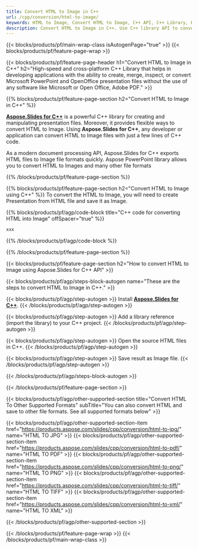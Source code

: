 ```yaml
---
title: Convert HTML to Image in C++
url: /cpp/conversion/html-to-image/
keywords: HTML to Image, Convert HTML to Image, C++ API, C++ Library, HTML, Image
description: Convert HTML to Image in C++. Use C++ library API to convert HTML files to Images
---
```


{{< blocks/products/pf/main-wrap-class isAutogenPage="true" >}}
{{< blocks/products/pf/feature-page-wrap >}}

{{< blocks/products/pf/feature-page-header h1="Convert HTML to Image in C++" h2="High-speed and cross-platform C++ Library that helps in developing applications with the ability to create, merge, inspect, or convert Microsoft PowerPoint and OpenOffice presentation files without the use of any software like Microsoft or Open Office, Adobe PDF." >}}

{{% blocks/products/pf/feature-page-section h2="Convert HTML to Image in C++" %}}

[**Aspose.Slides for C++**](https://products.aspose.com/slides/cpp/) is a powerful C++ library for creating and manipulating presentation files. Moreover, it provides flexible ways to convert HTML to Image. Using **Aspose.Slides for C++**, any developer or application can convert HTML to Image files with just a few lines of C++ code.

As a modern document processing API, Aspose.Slides for C++ exports HTML files to Image file formats quickly. Aspose PowerPoint library allows you to convert HTML to Images and many other file formats

{{% /blocks/products/pf/feature-page-section %}}

{{% blocks/products/pf/feature-page-section  h2="Convert HTML to Image using C++" %}}
To convert the HTML to Image, you will need to create Presentation from HTML file and save it as Image.

{{% blocks/products/pf/agp/code-block title="C++ code for converting HTML into Image" offSpacer="true" %}}

```cpp
xxx
```


{{% /blocks/products/pf/agp/code-block %}}

{{% /blocks/products/pf/feature-page-section %}}

{{< blocks/products/pf/feature-page-section  h2="How to convert HTML to Image using Aspose.Slides for C++ API" >}}

{{< blocks/products/pf/agp/steps-block-autogen name="These are the steps to convert HTML to Image in C++." >}}

{{< blocks/products/pf/agp/step-autogen >}}
Install [**Aspose.Slides for C++**](https://products.aspose.com/slides/cpp/).
{{< /blocks/products/pf/agp/step-autogen >}}

{{< blocks/products/pf/agp/step-autogen >}}
Add a library reference (import the library) to your C++ project.
{{< /blocks/products/pf/agp/step-autogen >}}

{{< blocks/products/pf/agp/step-autogen >}}
Open the source HTML files in C++.
{{< /blocks/products/pf/agp/step-autogen >}}

{{< blocks/products/pf/agp/step-autogen >}}
Save result as Image file.
{{< /blocks/products/pf/agp/step-autogen >}}

{{< /blocks/products/pf/agp/steps-block-autogen >}}

{{< /blocks/products/pf/feature-page-section >}}

{{< blocks/products/pf/agp/other-supported-section title="Convert HTML To Other Supported Formats" subTitle="You can also convert HTML and save to other file formats. See all supported formats below" >}}

{{< blocks/products/pf/agp/other-supported-section-item href="https://products.aspose.com/slides/cpp/conversion/html-to-jpg/" name="HTML TO JPG" >}}
{{< blocks/products/pf/agp/other-supported-section-item href="https://products.aspose.com/slides/cpp/conversion/html-to-pdf/" name="HTML TO PDF" >}}
{{< blocks/products/pf/agp/other-supported-section-item href="https://products.aspose.com/slides/cpp/conversion/html-to-png/" name="HTML TO PNG" >}}
{{< blocks/products/pf/agp/other-supported-section-item href="https://products.aspose.com/slides/cpp/conversion/html-to-tiff/" name="HTML TO TIFF" >}}
{{< blocks/products/pf/agp/other-supported-section-item href="https://products.aspose.com/slides/cpp/conversion/html-to-xml/" name="HTML TO XML" >}}


{{< /blocks/products/pf/agp/other-supported-section >}}

{{< /blocks/products/pf/feature-page-wrap >}}
{{< /blocks/products/pf/main-wrap-class >}}